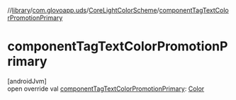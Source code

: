 //[library](../../../index.md)/[com.glovoapp.uds](../index.md)/[CoreLightColorScheme](index.md)/[componentTagTextColorPromotionPrimary](component-tag-text-color-promotion-primary.md)

# componentTagTextColorPromotionPrimary

[androidJvm]\
open override val [componentTagTextColorPromotionPrimary](component-tag-text-color-promotion-primary.md): [Color](https://developer.android.com/reference/kotlin/androidx/compose/ui/graphics/Color.html)
